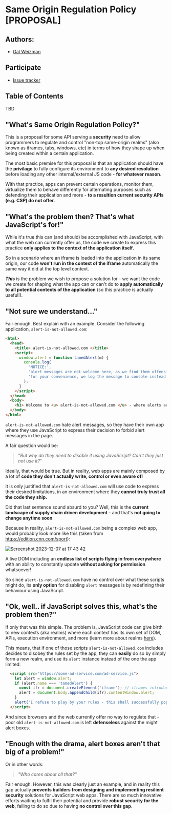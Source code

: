 # Same Origin Regulation Policy [PROPOSAL]

## Authors:

- [Gal Weizman](https://github.com/weizman)

## Participate

- [Issue tracker](https://github.com/weizman/Same-Origin-Regulation-Policy/issues)

## Table of Contents

TBD

## "What's Same Origin Regulation Policy?"

This is a proposal for some API serving a **security** need to allow programmers to regulate and control "non-top same-origin realms" 
(also known as iframes, tabs, windows, etc) in terms of how they shape up when being created within a certain application.

The most basic premise for this proposal is that an application should have the **privilage** to fully configure its environment
to **any desired resolution** before loading any other internal/external JS code - **for whatever reason**.

With that practice, apps can prevent certain operations, monitor them, virtualize them to behave differently for alternating purposes
such as defending their application and more - **to a resultion current security APIs (e.g. CSP) do not offer.**

## "What's the problem then? That's what JavaScript's for!"

While it's true this can (and should) be accomplished with JavaScript, with what the web can currently offer us,
the code we create to express this practice **only applies to the context of the application itself.**

So in a scenario where an iframe is loaded into the application in its same origin, our code **won't run
in the context of the iframe** automatically the same way it did at the top level context.

**_This_** is the problem we wish to propose a solution for - we want the code we create for shaping
what the app can or can't do to **apply automatically to all potential contexts of the application** (so this practice is actually useful!).

## "Not sure we understand..."

Fair enough. Best explain with an example. Consider the following application, `alert-is-not-allowed.com`:

```html
<html>
  <head>
    <title> alert-is-not-allowed.com </title>
    <script>
      window.alert = function tamedAlert(m) {
        console.log(
          'NOTICE:',
          'alert messages are not welcome here, as we find them offensive!',
          'for your convenience, we log the message to console instead of alerting it:', m
        );
      }
    </script>
  </head>
  <body>
    <h1> Welcome to <u> alert-is-not-allowed.com </u> - where alerts are not allowed! </h1>
  </body>
</html>
```

`alert-is-not-allowed.com` hate alert messages, so they have their own app where they use JavaScript
to express their decision to forbid alert messages in the page.

A fair question would be: 

> "_But why do they need to disable it using JavaScript? Can't they just not use it?_"

Ideally, that would be true. But in reality, web apps are mainly composed by a lot of **code they 
don't actually write, control or even aware of!**

It is only justified that `alert-is-not-allowed.com` will use code to express their desired
limitations, in an environment where they **cannot truly trust all the code they ship.**

Did that last sentence sound absurd to you? Well, this is the **current landscape of 
supply chain driven development** - and that's **not going to change anytime soon**.

Because in reality, `alert-is-not-allowed.com` being a complex web app, would probably look more like this 
(taken from https://edition.cnn.com/sport):

![Screenshot 2023-12-07 at 17 43 42](https://github.com/weizman/Same-Origin-Regulation-Policy/assets/13243797/bb8d086c-6db2-4905-bda1-fd3f53e17b9a)

A live DOM including an **endless list of scripts flying in from everywhere** 
with an ability to constantly update **without asking for permission** whatsoever!

So since `alert-is-not-allowed.com` have no control over what these scripts might do,
its **only option** for disabling `alert` messages is by redefining their behaviour using JavaScript.

## "Ok, well.. if JavaScript solves this, what's the problem then?"

If only that was this simple. The problem is, JavaScript code can give birth to new contexts (aka realms)
where each context has its own set of DOM, APIs, execution environment, and more (learn more about realms [here](https://weizmangal.com/2022/10/28/what-is-a-realm-in-js)).

This means, that if one of those scripts `alert-is-not-allowed.com` includes decides to disobey the rules
set by the app, they can **easily** do so by simply form a new realm, and use its `alert` instance instead of the
one the app limited:

```html
  <script src="https://some-ad-service.com/ad-service.js">
    let alert = window.alert;
    if (alert.name === 'tamedAlert') {
      const ifr = document.createElement('iframe'); // iframes introduce new realms
      alert = document.body.appendChild(ifr).contentWindow.alert;
    }
    alert('I refuse to play by your rules - this shall successfully pop an alert message!');
  </script>
```

And since browsers and the web currently offer no way to regulate that - 
poor old `alert-is-not-allowed.com` is left **defenseless** against the might alert boxes.

## "Enough with the drama, alert boxes aren't that big of a problem!"

Or in other words:

> _"Who cares about all that?"_

Fair enough. However, this was clearly just an example, and in reality this gap
actually **prevents builders from designing and implementing resilient security** solutions 
for JavaScript web apps. There are so much innovative efforts waiting to fulfil their potential
and provide **robust security for the web**, failing to do so due to having **no control over this gap**.

<!-- END OF DRAFT 
---------


## Introduction

[The "executive summary" or "abstract".
Explain in a few sentences what the goals of the project are,
and a brief overview of how the solution works.
This should be no more than 1-2 paragraphs.]

## Goals [or Motivating Use Cases, or Scenarios]

[What is the **end-user need** which this project aims to address?]

## Non-goals

[If there are "adjacent" goals which may appear to be in scope but aren't,
enumerate them here. This section may be fleshed out as your design progresses and you encounter necessary technical and other trade-offs.]

## User research

[If any user research has been conducted to inform the design choices presented
discuss the process and findings. 
We strongly encourage that API designers consider conducting user research to
verify that their designs meet user needs and iterate on them,
though we understand this is not always feasible.]

## [API 1]

[For each related element of the proposed solution - be it an additional JS method, a new object, a new element, a new concept etc., create a section which briefly describes it.]

```js
// Provide example code - not IDL - demonstrating the design of the feature.

// If this API can be used on its own to address a user need,
// link it back to one of the scenarios in the goals section.

// If you need to show how to get the feature set up
// (initialized, or using permissions, etc.), include that too.
```

[Where necessary, provide links to longer explanations of the relevant pre-existing concepts and API.
If there is no suitable external documentation, you might like to provide supplementary information as an appendix in this document, and provide an internal link where appropriate.]

[If this is already specced, link to the relevant section of the spec.]

[If spec work is in progress, link to the PR or draft of the spec.]

## [API 2]

[etc.]

## Key scenarios

[If there are a suite of interacting APIs, show how they work together to solve the key scenarios described.]

### Scenario 1

[Description of the end-user scenario]

```js
// Sample code demonstrating how to use these APIs to address that scenario.
```

### Scenario 2

[etc.]

## Detailed design discussion

### [Tricky design choice #1]

[Talk through the tradeoffs in coming to the specific design point you want to make.]

```js
// Illustrated with example code.
```

[This may be an open question,
in which case you should link to any active discussion threads.]

### [Tricky design choice 2]

[etc.]

## Considered alternatives

[This should include as many alternatives as you can,
from high level architectural decisions down to alternative naming choices.]

### [Alternative 1]

[Describe an alternative which was considered,
and why you decided against it.]

### [Alternative 2]

[etc.]

## Stakeholder Feedback / Opposition

[Implementors and other stakeholders may already have publicly stated positions on this work. If you can, list them here with links to evidence as appropriate.]

- [Implementor A] : Positive
- [Stakeholder B] : No signals
- [Implementor C] : Negative

[If appropriate, explain the reasons given by other implementors for their concerns.]

## References & acknowledgements

[Your design will change and be informed by many people; acknowledge them in an ongoing way! It helps build community and, as we only get by through the contributions of many, is only fair.]

[Unless you have a specific reason not to, these should be in alphabetical order.]

Many thanks for valuable feedback and advice from:

- [Person 1]
- [Person 2]
- [etc.]

-->
